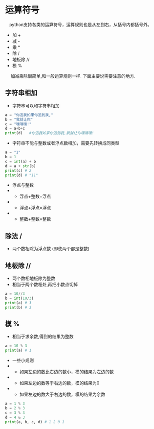 # 运算符号
&emsp;python支持各类的运算符号，运算规则也是从左到右，从括号内都括号外。
- 加 +
- 减 -
- 乘 *
- 除 /
- 地板除 //
- 模 %

&emsp; 加减乘除很简单,和一般运算规则一样. 下面主要说需要注意的地方.

## 字符串相加
- 字符串可以和字符串相加
```python
a = "你追我如果你追到我,"
b = "我就让你"
c = "嘿嘿嘿!"
d = a+b+c
print(d)   #你追我如果你追到我,我就让你嘿嘿嘿!
```
- 字符串不能与整数或者浮点数相加，需要先转换成同类型
```python
a = "1"
b = 1
c = int(a) + b
d = a + str(b)
print(c) # 2
print(d) # "11"
```
- 浮点与整数
- + 浮点+整数=浮点
- + 浮点+浮点=浮点
- + 整数+整数=整数

## 除法 /
- 两个数相除为浮点数 (即使两个都是整数)

## 地板除 //
- 两个数相地板除为整数
- 相当于两个数相处,再把小数点切掉
```python
a = 10//3
b = int(10/3)
print(a) # 3
print(b) # 3
```

## 模 %
- 相当于求余数,得到的结果为整数
```python
a = 10 % 3
print(a) # 1
```
- 一些小规则
- + 如果左边的数比右边的数小，模的结果为左边的数
- + 如果左边的数等于右边的数，模的结果为0
- + 如果左边的数大于右边的数，模的结果为余数
```python
a = 1 % 3
b = 2 % 3
c = 3 % 3
d = 4 & 3
print(a, b, c, d) # 1 2 0 1
```
